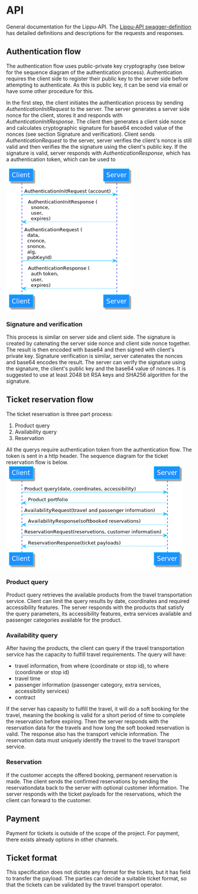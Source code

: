 # API
General documentation for the Lippu-API. The
[Lippu-API swagger-definition](../yaml/api.yml) has detailed
definitions and descriptions for the requests and responses.

## Authentication flow
The authentication flow uses public-private key cryptography (see
below for the sequence diagram of the authentication process). Authentication
requires the client side to register their public key to the server side
before attempting to authenticate. As this is public key, it can be send via
email or have some other procedure for this.

In the first step, the client initiates the authentication process by sending
*AuthenticationInitRequest* to the server. The server generates a server side nonce for the client,
stores it and responds with *AuthenticationInitResponse*. The client then generates
a client side nonce and calculates cryptographic signature for base64 encoded
value of the nonces (see section Signature and verification).
Client sends *AuthenticationRequest* to the server, server
verifies the client's nonce is still valid and then verifies the
the signature using the client's public key.
If the signature is valid, server responds with *AuthenticationResponse*, which
has a authentication token, which can be used to 

![Authentication flow sequence](uml/auth_flow.png "Authentication flow sequence")

### Signature and verification
This process is similar on server side and client side. The signature is created
by catenating the server side nonce and client side nonce together.
The result is then encoded with base64 and then signed with client's
private key. Signature verification is similar, server catenates
the nonces and base64 encodes the result.
The server can verify the signature using the signature, the client's public key and
the base64 value of nonces. It is suggested to use at least 2048 bit RSA keys and SHA256 algorithm
for the signature.


## Ticket reservation flow
The ticket reservation is three part process:
1. Product query
2. Availability query
3. Reservation

All the querys require authentication token from the
authentication flow. The token is sent in a http header.
The sequence diagram for the ticket reservation
flow is below. 
![Reservation flow sequence](uml/reservation_flow.png "Reservation flow sequence")

### Product query
Product query retrieves the available products from the travel transportation
service. Client can limit the query results by date, coordinates and required
accessibility features. The server responds with the products that satisfy
the query parameters, its accessibility features, extra services available
and passenger categories available for the product.

### Availability query
After having the products, the client can query if the travel transportation
service has the capacity to fulfill travel requirements. The query will have:
* travel information, from where (coordinate or stop id), to where (coordinate or stop id)
* travel time 
* passenger information (passenger category, extra services, accessibility services)
* contract

If the server has capasity to fulfill the travel, it will do a soft booking
for the travel, meaning the booking is valid for a short period of time
to complete the reservation before expiring.
Then the server responds with the reservation data
for the travels and how long the soft booked reservation is valid. The response also
has the transport vehicle information. The reservation data must uniquely
identify the travel to the travel transport service.

### Reservation
If the customer accepts the offered booking, permanent reservation
is made. The client sends the confirmed reservations by sending
the reservationdata back to the server with optional customer information.
The server responds with the ticket payloads for the reservations, which
the client can forward to the customer.

## Payment 
Payment for tickets is outside of the scope of the project. For payment, there exists
already options in other channels.

## Ticket format
This specification does not dictate any format for the tickets, but
it has field to transfer the payload. The parties can decide a suitable
ticket format, so that the tickets can be validated by the travel transport operator.   

